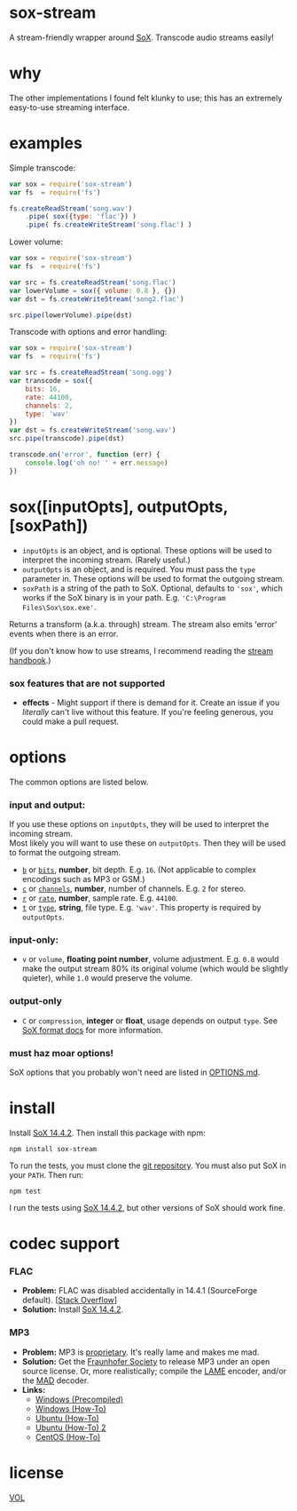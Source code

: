 sox-stream
==========

A stream-friendly wrapper around [SoX](http://sox.sourceforge.net/). Transcode audio streams easily!

# why

The other implementations I found felt klunky to use; this has an extremely easy-to-use streaming interface.

# examples

Simple transcode:
```js
var sox = require('sox-stream')
var fs  = require('fs')

fs.createReadStream('song.wav')
	.pipe( sox({type: 'flac'}) )
	.pipe( fs.createWriteStream('song.flac') )
```

Lower volume:
```js
var sox = require('sox-stream')
var fs  = require('fs')

var src = fs.createReadStream('song.flac')
var lowerVolume = sox({ volume: 0.8 }, {})
var dst = fs.createWriteStream('song2.flac')

src.pipe(lowerVolume).pipe(dst)
```

Transcode with options and error handling:
```js
var sox = require('sox-stream')
var fs  = require('fs')

var src = fs.createReadStream('song.ogg')
var transcode = sox({
	bits: 16,
	rate: 44100,
	channels: 2,
	type: 'wav'
})
var dst = fs.createWriteStream('song.wav')
src.pipe(transcode).pipe(dst)

transcode.on('error', function (err) {
	console.log('oh no! ' + err.message)
})
```

# sox([inputOpts], outputOpts, [soxPath])

- `inputOpts` is an object, and is optional. These options will be used to interpret the incoming stream. (Rarely useful.)
- `outputOpts` is an object, and is required. You must pass the `type` parameter in. These options will be used to format the outgoing stream.
- `soxPath` is a string of the path to SoX. Optional, defaults to `'sox'`, which works if the SoX binary is in your path. E.g. `'C:\Program Files\Sox\sox.exe'`.

Returns a transform (a.k.a. through) stream. The stream also emits 'error' events when there is an error.

(If you don't know how to use streams, I recommend reading the [stream handbook][stream-handbook].)

### sox features that are not supported
- **effects** - Might support if there is demand for it. Create an issue if you *literally* can't live without this feature. If you're feeling generous, you could make a pull request.

# options

The common options are listed below.

### input and output:

If you use these options on `inputOpts`, they will be used to interpret the incoming stream.  
Most likely you will want to use these on `outputOpts`. Then they will be used to format the outgoing stream.

- [`b`][bitdepth-arg] or [`bits`][bitdepth-arg], **number**, bit depth. E.g. `16`. (Not applicable to complex encodings such as MP3 or GSM.)
- [`c`][channel-arg] or [`channels`][channel-arg], **number**, number of channels. E.g. `2` for stereo.
- [`r`][samplerate-arg] or [`rate`][samplerate-arg], **number**, sample rate. E.g. `44100`.
- [`t`][type-arg] or [`type`][type-arg], **string**, file type. E.g. `'wav'`. This property is required by `outputOpts`.

### input-only:

- `v` or `volume`, **floating point number**, volume adjustment. E.g. `0.8` would make the output stream 80% its original volume (which would be slightly quieter), while `1.0` would preserve the volume.

### output-only

- `C` or `compression`, **integer** or **float**, usage depends on output `type`. See [SoX format docs](http://sox.sourceforge.net/soxformat.html) for more information.

### must haz moar options!

SoX options that you probably won't need are listed in [OPTIONS.md][options].

# install

Install [SoX 14.4.2][sox-1442]. Then install this package with npm: 

```
npm install sox-stream
```

To run the tests, you must clone the [git repository](https://github.com/ArtskydJ/sox-stream). You must also put SoX  in your `PATH`. Then run:

```
npm test
```

I run the tests using [SoX 14.4.2][sox-1442], but other versions of SoX should work fine.

# codec support

### FLAC

- **Problem:** FLAC was disabled accidentally in 14.4.1 (SourceForge default). [[Stack Overflow][so-flac]]
- **Solution:** Install [SoX 14.4.2][sox-1442].

### MP3

- **Problem:** MP3 is [proprietary](https://en.wikipedia.org/wiki/LAME#Patents_and_legal_issues). It's really lame and makes me mad.
- **Solution:** Get the [Fraunhofer Society](https://en.wikipedia.org/wiki/Fraunhofer_Society#Notable_projects) to release MP3 under an open source license. Or, more realistically; compile the [LAME](http://lame.sourceforge.net/) encoder, and/or the [MAD](http://www.underbit.com/products/mad) decoder.
- **Links:**
	- [Windows (Precompiled)](https://github.com/EaterOfCode/sux/tree/master/win_libs)
	- [Windows (How-To)](http://www.codeproject.com/Articles/33901/Compiling-SOX-with-Lame-and-Libmad-for-Windows)
	- [Ubuntu (How-To)](http://superuser.com/questions/421153/how-to-add-a-mp3-handler-to-sox)
	- [Ubuntu (How-To) 2](http://eggblog.invertedegg.com/?p=19)
	- [CentOS (How-To)](http://techblog.netwater.com/?p=4)

# license

[VOL](http://veryopenlicense.com)

[sox-1442]: http://sourceforge.net/projects/sox/files/sox/14.4.2/
[bitdepth-arg]: https://en.wikipedia.org/wiki/Audio_bit_depth
[channel-arg]: https://en.wikipedia.org/wiki/Audio_channel
[samplerate-arg]: https://en.wikipedia.org/wiki/Sampling_(signal_processing)#Sampling_rate
[type-arg]: https://en.wikipedia.org/wiki/Audio_file_format
[stream-handbook]: https://github.com/substack/stream-handbook
[options]: https://github.com/ArtskydJ/sox-stream/blob/master/OPTIONS.md
[so-flac]: http://stackoverflow.com/questions/23382500/how-to-install-flac-support-flac-libraries-to-sox-in-windows/25755799
